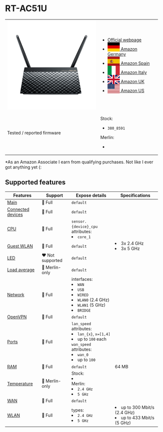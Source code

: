 # RT-AC51U

<table>
<tr><td><img src="/devices/RT-AC51U.png" width="300"></td><td>

- [Official webpage](https://www.asus.com/us/networking-iot-servers/wifi-routers/asus-wifi-routers/rtac51u/)
- [<img src="/flags/de.svg" height="30" style="vertical-align:bottom;" alt="Germany"> Amazon Germany](https://amzn.to/3WVzM3m)
- [<img src="/flags/es.svg" height="30" style="vertical-align:bottom;" alt="Spain"> Amazon Spain](https://amzn.to/3tqSr9S)
- [<img src="/flags/it.svg" height="30" style="vertical-align:bottom;" alt="Italy"> Amazon Italy](https://amzn.to/3tq7zUU)
- [<img src="/flags/gb.svg" height="30" style="vertical-align:bottom;" alt="UK"> Amazon UK](https://amzn.to/3X89Odc)
- [<img src="/flags/us.svg" height="30" style="vertical-align:bottom;" alt="USA"> Amazon US](https://amzn.to/3tmMo62)
</td></tr>
<tr><td>Tested / reported firmware</td><td>

Stock:
- `380_8591`

Merlin:
- ` `
</td></tr>
</table>

*As an Amazon Associate I earn from qualifying purchases. Not like I ever got anything yet (:

## Supported features

|Features|Support|Expose details|Specifications|
|--------|-------|--------------|--------------|
|[Main](/features/0_main.md)|:green_heart: Full|`default`|
|[Connected devices](/features/connected-devices.md)|:green_heart: Full|`default`|
|[CPU](/features/cpu.md)|:green_heart: Full|`sensor.{device}_cpu` attributes:<li>`core_1`</li>||
|[Guest WLAN](/features/guest-wlan.md)|:green_heart: Full|`default`|<li>3x 2.4 GHz</li><li>3x 5 GHz</li>|
|[LED](/features/led.md)|:heart: Not supported|`default`|
|[Load average](/features/load-average.md)|:yellow_heart: Merlin-only|`default`|
|[Network](/features/network.md)|:green_heart: Full|interfaces:<li>`WAN`</li><li>`USB`</li><li>`WIRED`</li><li>`WLAN0` (2.4 GHz)</li><li>`WLAN1` (5 GHz)</li><li>`BRIDGE`</li>|
|[OpenVPN](/features/openvpn.md)|:green_heart: Full|`default`|
|[Ports](/features/ports.md)|:green_heart: Full|`lan_speed` attributes:<li>`lan_{x}`, `x=[1,4]`</li><li>up to `100` each</li>`wan_speed` attributes:<li>`wan_0`</li><li>up to `100`</li>||
|[RAM](/features/ram.md)|:green_heart: Full|`default`|64 MB|
|[Temperature](/features/temperature.md)|:yellow_heart: Merlin-only|Stock:<li>` `</li>Merlin:<li>`2.4 GHz`</li><li>`5 GHz`</li>|
|[WAN](/features/wan.md)|:green_heart: Full|`default`||
|[WLAN](/features/wlan.md)|:green_heart: Full|types:<li>`2.4 GHz`</li><li>`5 GHz`</li>|<li>up to 300 Mbit/s (2.4 GHz)</li><li>up to 433 Mbit/s (5 GHz)</li>|
